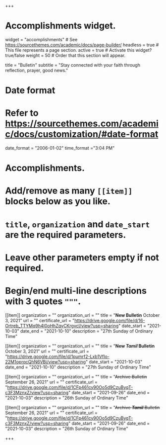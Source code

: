 +++
# Accomplishments widget.
widget = "accomplishments"  # See https://sourcethemes.com/academic/docs/page-builder/
headless = true  # This file represents a page section.
active = true  # Activate this widget? true/false
weight = 50  # Order that this section will appear.

title = "Bulletin"
subtitle = "Stay connected with your faith through reflection, prayer, good news."

# Date format
#   Refer to https://sourcethemes.com/academic/docs/customization/#date-format
date_format = "2006-01-02"
time_format ="3:04 PM"

# Accomplishments.
#   Add/remove as many `[[item]]` blocks below as you like.
#   `title`, `organization` and `date_start` are the required parameters.
#   Leave other parameters empty if not required.
#   Begin/end multi-line descriptions with 3 quotes `"""`.

[[item]]
  organization = ""
  organization_url = ""
  title = "**New Bulletin** October 3, 2021"
  url = ""
  certificate_url = "https://drive.google.com/file/d/16-Ortreb_TTYMq9h4I0oHhZqyCKrgvcl/view?usp=sharing"
  date_start = "2021-10-03"
  date_end = "2021-10-10"
  description = "27th Sunday of Ordinary Time"

[[item]]
  organization = ""
  organization_url = ""
  title = "**New ___Tamil___ Bulletin** October 3, 2021"
  url = ""
  certificate_url = "https://drive.google.com/file/d/1pumrf2-Lxb1VfIo-22M1oprqcQhN6VBi/view?usp=sharing"
  date_start = "2021-10-03"
  date_end = "2021-10-10"
  description = "27th Sunday of Ordinary Time"

[[item]]
  organization = ""
  organization_url = ""
  title = "~~Archive Bulletin~~ September 26, 2021"
  url = ""
  certificate_url = "https://drive.google.com/file/d/1CFp461cy90Oo5d9CzuByqT-c3F3MznxZ/view?usp=sharing"
  date_start = "2021-09-26"
  date_end = "2021-10-03"
  description = "26th Sunday of Ordinary Time"

[[item]]
  organization = ""
  organization_url = ""
  title = "~~Archive ___Tamil___ Bulletin~~ September 26, 2021"
  url = ""
  certificate_url = "https://drive.google.com/file/d/1CFp461cy90Oo5d9CzuByqT-c3F3MznxZ/view?usp=sharing"
  date_start = "2021-09-26"
  date_end = "2021-10-03"
  description = "26th Sunday of Ordinary Time"

+++
